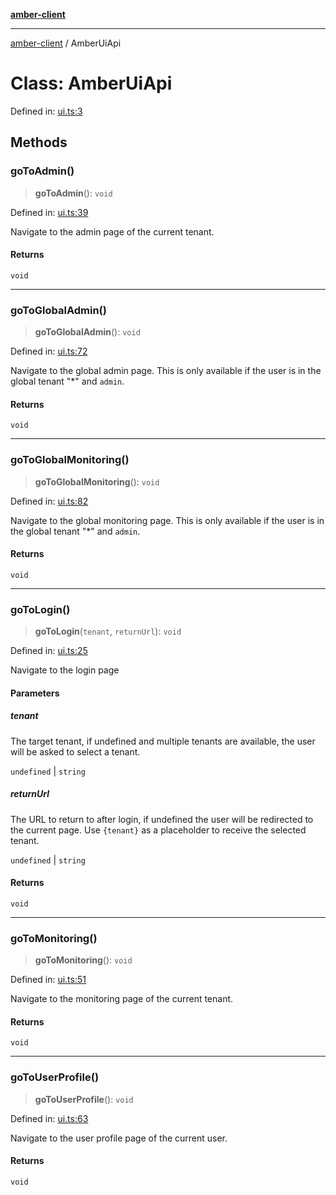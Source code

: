 [**amber-client**](../README.md)

***

[amber-client](../globals.md) / AmberUiApi

# Class: AmberUiApi

Defined in: [ui.ts:3](https://github.com/amberbase/amberbase/blob/6464296e6e41acf9a6a91921198b6834f589ce99/src/client/src/ui.ts#L3)

## Methods

### goToAdmin()

> **goToAdmin**(): `void`

Defined in: [ui.ts:39](https://github.com/amberbase/amberbase/blob/6464296e6e41acf9a6a91921198b6834f589ce99/src/client/src/ui.ts#L39)

Navigate to the admin page of the current tenant.

#### Returns

`void`

***

### goToGlobalAdmin()

> **goToGlobalAdmin**(): `void`

Defined in: [ui.ts:72](https://github.com/amberbase/amberbase/blob/6464296e6e41acf9a6a91921198b6834f589ce99/src/client/src/ui.ts#L72)

Navigate to the global admin page.
This is only available if the user is in the global tenant "*" and `admin`.

#### Returns

`void`

***

### goToGlobalMonitoring()

> **goToGlobalMonitoring**(): `void`

Defined in: [ui.ts:82](https://github.com/amberbase/amberbase/blob/6464296e6e41acf9a6a91921198b6834f589ce99/src/client/src/ui.ts#L82)

Navigate to the global monitoring page.
This is only available if the user is in the global tenant "*" and `admin`.

#### Returns

`void`

***

### goToLogin()

> **goToLogin**(`tenant`, `returnUrl`): `void`

Defined in: [ui.ts:25](https://github.com/amberbase/amberbase/blob/6464296e6e41acf9a6a91921198b6834f589ce99/src/client/src/ui.ts#L25)

Navigate to the login page

#### Parameters

##### tenant

The target tenant, if undefined and multiple tenants are available, the user will be asked to select a tenant.

`undefined` | `string`

##### returnUrl

The URL to return to after login, if undefined the user will be redirected to the current page. Use `{tenant}` as a placeholder to receive the selected tenant.

`undefined` | `string`

#### Returns

`void`

***

### goToMonitoring()

> **goToMonitoring**(): `void`

Defined in: [ui.ts:51](https://github.com/amberbase/amberbase/blob/6464296e6e41acf9a6a91921198b6834f589ce99/src/client/src/ui.ts#L51)

Navigate to the monitoring page of the current tenant.

#### Returns

`void`

***

### goToUserProfile()

> **goToUserProfile**(): `void`

Defined in: [ui.ts:63](https://github.com/amberbase/amberbase/blob/6464296e6e41acf9a6a91921198b6834f589ce99/src/client/src/ui.ts#L63)

Navigate to the user profile page of the current user.

#### Returns

`void`
